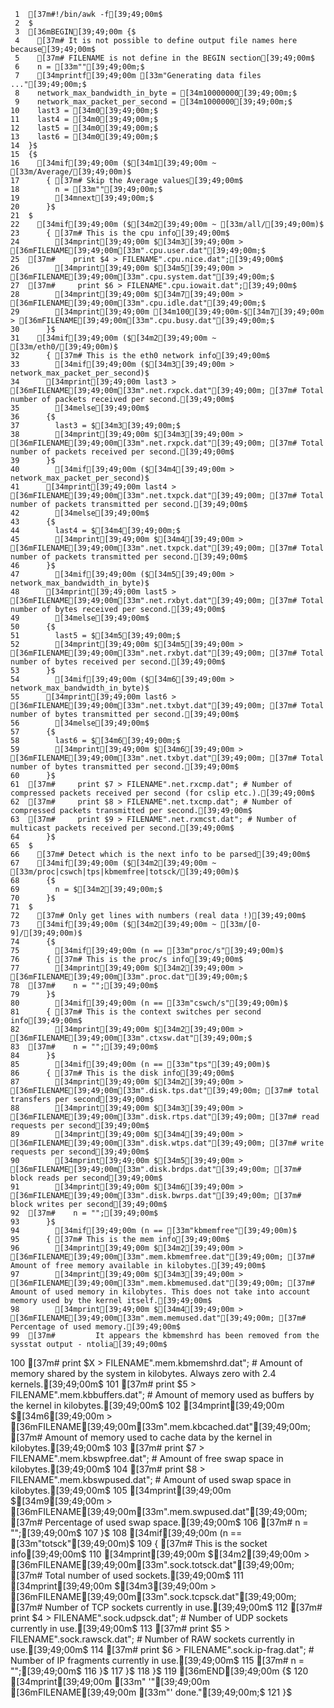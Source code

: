      1	[37m#!/bin/awk -f[39;49;00m$
     2	$
     3	[36mBEGIN[39;49;00m {$
     4	  [37m# It is not possible to define output file names here because[39;49;00m$
     5	  [37m# FILENAME is not define in the BEGIN section[39;49;00m$
     6	  n = [33m""[39;49;00m;$
     7	  [34mprintf[39;49;00m [33m"Generating data files ..."[39;49;00m;$
     8	  network_max_bandwidth_in_byte = [34m10000000[39;49;00m;$
     9	  network_max_packet_per_second = [34m1000000[39;49;00m;$
    10	  last3 = [34m0[39;49;00m;$
    11	  last4 = [34m0[39;49;00m;$
    12	  last5 = [34m0[39;49;00m;$
    13	  last6 = [34m0[39;49;00m;$
    14	}$
    15	{$
    16	  [34mif[39;49;00m ($[34m1[39;49;00m ~ [33m/Average/[39;49;00m)$
    17	    { [37m# Skip the Average values[39;49;00m$
    18	      n = [33m""[39;49;00m;$
    19	      [34mnext[39;49;00m;$
    20	    }$
    21	$
    22	  [34mif[39;49;00m ($[34m2[39;49;00m ~ [33m/all/[39;49;00m)$
    23	    { [37m# This is the cpu info[39;49;00m$
    24	      [34mprint[39;49;00m $[34m3[39;49;00m > [36mFILENAME[39;49;00m[33m".cpu.user.dat"[39;49;00m;$
    25	[37m#	  print $4 > FILENAME".cpu.nice.dat";[39;49;00m$
    26	      [34mprint[39;49;00m $[34m5[39;49;00m > [36mFILENAME[39;49;00m[33m".cpu.system.dat"[39;49;00m;$
    27	[37m#     print $6 > FILENAME".cpu.iowait.dat";[39;49;00m$
    28	      [34mprint[39;49;00m $[34m7[39;49;00m > [36mFILENAME[39;49;00m[33m".cpu.idle.dat"[39;49;00m;$
    29	      [34mprint[39;49;00m [34m100[39;49;00m-$[34m7[39;49;00m > [36mFILENAME[39;49;00m[33m".cpu.busy.dat"[39;49;00m;$
    30	    }$
    31	  [34mif[39;49;00m ($[34m2[39;49;00m ~ [33m/eth0/[39;49;00m)$
    32	    { [37m# This is the eth0 network info[39;49;00m$
    33	      [34mif[39;49;00m ($[34m3[39;49;00m > network_max_packet_per_second)$
    34		[34mprint[39;49;00m last3 > [36mFILENAME[39;49;00m[33m".net.rxpck.dat"[39;49;00m; [37m# Total number of packets received per second.[39;49;00m$
    35	      [34melse[39;49;00m$
    36		{$
    37		  last3 = $[34m3[39;49;00m;$
    38		  [34mprint[39;49;00m $[34m3[39;49;00m > [36mFILENAME[39;49;00m[33m".net.rxpck.dat"[39;49;00m; [37m# Total number of packets received per second.[39;49;00m$
    39		}$
    40	      [34mif[39;49;00m ($[34m4[39;49;00m > network_max_packet_per_second)$
    41		[34mprint[39;49;00m last4 > [36mFILENAME[39;49;00m[33m".net.txpck.dat"[39;49;00m; [37m# Total number of packets transmitted per second.[39;49;00m$
    42	      [34melse[39;49;00m$
    43		{$
    44		  last4 = $[34m4[39;49;00m;$
    45		  [34mprint[39;49;00m $[34m4[39;49;00m > [36mFILENAME[39;49;00m[33m".net.txpck.dat"[39;49;00m; [37m# Total number of packets transmitted per second.[39;49;00m$
    46		}$
    47	      [34mif[39;49;00m ($[34m5[39;49;00m > network_max_bandwidth_in_byte)$
    48		[34mprint[39;49;00m last5 > [36mFILENAME[39;49;00m[33m".net.rxbyt.dat"[39;49;00m; [37m# Total number of bytes received per second.[39;49;00m$
    49	      [34melse[39;49;00m$
    50		{$
    51		  last5 = $[34m5[39;49;00m;$
    52		  [34mprint[39;49;00m $[34m5[39;49;00m > [36mFILENAME[39;49;00m[33m".net.rxbyt.dat"[39;49;00m; [37m# Total number of bytes received per second.[39;49;00m$
    53		}$
    54	      [34mif[39;49;00m ($[34m6[39;49;00m > network_max_bandwidth_in_byte)$
    55		[34mprint[39;49;00m last6 > [36mFILENAME[39;49;00m[33m".net.txbyt.dat"[39;49;00m; [37m# Total number of bytes transmitted per second.[39;49;00m$
    56	      [34melse[39;49;00m$
    57		{$
    58		  last6 = $[34m6[39;49;00m;$
    59		  [34mprint[39;49;00m $[34m6[39;49;00m > [36mFILENAME[39;49;00m[33m".net.txbyt.dat"[39;49;00m; [37m# Total number of bytes transmitted per second.[39;49;00m$
    60		}$
    61	[37m#     print $7 > FILENAME".net.rxcmp.dat"; # Number of compressed packets received per second (for cslip etc.).[39;49;00m$
    62	[37m#     print $8 > FILENAME".net.txcmp.dat"; # Number of compressed packets transmitted per second.[39;49;00m$
    63	[37m#     print $9 > FILENAME".net.rxmcst.dat"; # Number of multicast packets received per second.[39;49;00m$
    64	    }$
    65	$
    66	  [37m# Detect which is the next info to be parsed[39;49;00m$
    67	  [34mif[39;49;00m ($[34m2[39;49;00m ~ [33m/proc|cswch|tps|kbmemfree|totsck/[39;49;00m)$
    68	    {$
    69	      n = $[34m2[39;49;00m;$
    70	    }$
    71	$
    72	  [37m# Only get lines with numbers (real data !)[39;49;00m$
    73	  [34mif[39;49;00m ($[34m2[39;49;00m ~ [33m/[0-9]/[39;49;00m)$
    74	    {$
    75	      [34mif[39;49;00m (n == [33m"proc/s"[39;49;00m)$
    76		{ [37m# This is the proc/s info[39;49;00m$
    77		  [34mprint[39;49;00m $[34m2[39;49;00m > [36mFILENAME[39;49;00m[33m".proc.dat"[39;49;00m;$
    78	[37m#	  n = "";[39;49;00m$
    79		}$
    80	      [34mif[39;49;00m (n == [33m"cswch/s"[39;49;00m)$
    81		{ [37m# This is the context switches per second info[39;49;00m$
    82		  [34mprint[39;49;00m $[34m2[39;49;00m > [36mFILENAME[39;49;00m[33m".ctxsw.dat"[39;49;00m;$
    83	[37m#	  n = "";[39;49;00m$
    84		}$
    85	      [34mif[39;49;00m (n == [33m"tps"[39;49;00m)$
    86		{ [37m# This is the disk info[39;49;00m$
    87		  [34mprint[39;49;00m $[34m2[39;49;00m > [36mFILENAME[39;49;00m[33m".disk.tps.dat"[39;49;00m; [37m# total transfers per second[39;49;00m$
    88		  [34mprint[39;49;00m $[34m3[39;49;00m > [36mFILENAME[39;49;00m[33m".disk.rtps.dat"[39;49;00m; [37m# read requests per second[39;49;00m$
    89		  [34mprint[39;49;00m $[34m4[39;49;00m > [36mFILENAME[39;49;00m[33m".disk.wtps.dat"[39;49;00m; [37m# write requests per second[39;49;00m$
    90		  [34mprint[39;49;00m $[34m5[39;49;00m > [36mFILENAME[39;49;00m[33m".disk.brdps.dat"[39;49;00m; [37m# block reads per second[39;49;00m$
    91		  [34mprint[39;49;00m $[34m6[39;49;00m > [36mFILENAME[39;49;00m[33m".disk.bwrps.dat"[39;49;00m; [37m# block writes per second[39;49;00m$
    92	[37m#	  n = "";[39;49;00m$
    93		}$
    94	      [34mif[39;49;00m (n == [33m"kbmemfree"[39;49;00m)$
    95		{ [37m# This is the mem info[39;49;00m$
    96		  [34mprint[39;49;00m $[34m2[39;49;00m > [36mFILENAME[39;49;00m[33m".mem.kbmemfree.dat"[39;49;00m; [37m# Amount of free memory available in kilobytes.[39;49;00m$
    97		  [34mprint[39;49;00m $[34m3[39;49;00m > [36mFILENAME[39;49;00m[33m".mem.kbmemused.dat"[39;49;00m; [37m# Amount of used memory in kilobytes. This does not take into account memory used by the kernel itself.[39;49;00m$
    98		  [34mprint[39;49;00m $[34m4[39;49;00m > [36mFILENAME[39;49;00m[33m".mem.memused.dat"[39;49;00m; [37m# Percentage of used memory.[39;49;00m$
    99	[37m#         It appears the kbmemshrd has been removed from the sysstat output - ntolia[39;49;00m$
   100	[37m#	  print $X > FILENAME".mem.kbmemshrd.dat"; # Amount of memory shared by the system in kilobytes.  Always zero with 2.4 kernels.[39;49;00m$
   101	[37m#	  print $5 > FILENAME".mem.kbbuffers.dat"; # Amount of memory used as buffers by the kernel in kilobytes.[39;49;00m$
   102		  [34mprint[39;49;00m $[34m6[39;49;00m > [36mFILENAME[39;49;00m[33m".mem.kbcached.dat"[39;49;00m; [37m# Amount of memory used to cache data by the kernel in kilobytes.[39;49;00m$
   103	[37m#	  print $7 > FILENAME".mem.kbswpfree.dat"; # Amount of free swap space in kilobytes.[39;49;00m$
   104	[37m#	  print $8 > FILENAME".mem.kbswpused.dat"; # Amount of used swap space in kilobytes.[39;49;00m$
   105		  [34mprint[39;49;00m $[34m9[39;49;00m > [36mFILENAME[39;49;00m[33m".mem.swpused.dat"[39;49;00m; [37m# Percentage of used swap space.[39;49;00m$
   106	[37m#	  n = "";[39;49;00m$
   107	 	}$
   108	      [34mif[39;49;00m (n == [33m"totsck"[39;49;00m)$
   109		{ [37m# This is the socket info[39;49;00m$
   110		  [34mprint[39;49;00m $[34m2[39;49;00m > [36mFILENAME[39;49;00m[33m".sock.totsck.dat"[39;49;00m; [37m# Total number of used sockets.[39;49;00m$
   111		  [34mprint[39;49;00m $[34m3[39;49;00m > [36mFILENAME[39;49;00m[33m".sock.tcpsck.dat"[39;49;00m; [37m# Number of TCP sockets currently in use.[39;49;00m$
   112	[37m#	  print $4 > FILENAME".sock.udpsck.dat"; # Number of UDP sockets currently in use.[39;49;00m$
   113	[37m#	  print $5 > FILENAME".sock.rawsck.dat"; # Number of RAW sockets currently in use.[39;49;00m$
   114	[37m#	  print $6 > FILENAME".sock.ip-frag.dat"; # Number of IP fragments currently in use.[39;49;00m$
   115	[37m#	  n = "";[39;49;00m$
   116	 	}$
   117	    }$
   118	}$
   119	[36mEND[39;49;00m {$
   120	  [34mprint[39;49;00m [33m" '"[39;49;00m [36mFILENAME[39;49;00m [33m"' done."[39;49;00m;$
   121	}$
